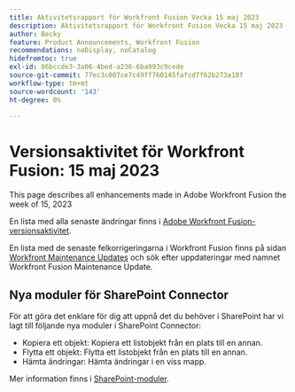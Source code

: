 ```yaml
---
title: Aktivitetsrapport för Workfront Fusion Vecka 15 maj 2023
description: Aktivitetsrapport för Workfront Fusion Vecka 15 maj 2023
author: Becky
feature: Product Announcements, Workfront Fusion
recommendations: noDisplay, noCatalog
hidefromtoc: true
exl-id: 86bccde3-3a06-4bed-a236-6ba993c9cede
source-git-commit: 77ec3c007ce7c49ff760145fafcd7f62b273a18f
workflow-type: tm+mt
source-wordcount: '143'
ht-degree: 0%

---
```


# Versionsaktivitet för Workfront Fusion: 15 maj 2023

This page describes all enhancements made in Adobe Workfront Fusion the week of 15, 2023

En lista med alla senaste ändringar finns i [Adobe Workfront Fusion-versionsaktivitet](/help/workfront-fusion/fusion-product-releases/fusion-release-activity.md).

En lista med de senaste felkorrigeringarna i Workfront Fusion finns på sidan [Workfront Maintenance Updates](https://experienceleague.adobe.com/docs/workfront-known-issues/releases/current-updates.html) och sök efter uppdateringar med namnet Workfront Fusion Maintenance Update.

## Nya moduler för SharePoint Connector

För att göra det enklare för dig att uppnå det du behöver i SharePoint har vi lagt till följande nya moduler i SharePoint Connector:

* Kopiera ett objekt: Kopiera ett listobjekt från en plats till en annan.
* Flytta ett objekt: Flytta ett listobjekt från en plats till en annan.
* Hämta ändringar: Hämta ändringar i en viss mapp.

Mer information finns i [SharePoint-moduler](/help/workfront-fusion/references/apps-and-modules/third-party-connectors/sharepoint-modules.md).
